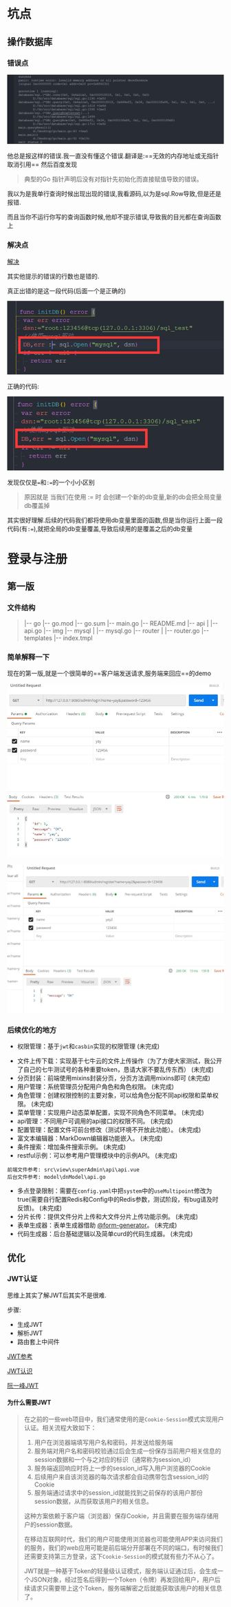 # 坑点

## 操作数据库

### 错误点

![image-20210118232238407](img/1.png)

他总是报这样的错误.我一直没有懂这个错误.翻译是:==无效的内存地址或无指针取消引用== 然后百度发现

> 典型的Go 指针声明后没有对指针先初始化而直接赋值导致的错误。

我以为是我单行查询时候出现出现的错误,我看源码,以为是sql.Row导致,但是还是报错.

而且当你不运行你写的查询函数时候,他却不提示错误,导致我的目光都在查询函数上

### 解决点

[解决](https://studygolang.com/articles/19672?fr=sidebar)

其实他提示的错误的行数也是错的.

真正出错的是这一段代码(后面一个是正确的)

![image-20210118232839835](img/3.png)

正确的代码:

![image-20210118232820230](img/2.png)

发现仅仅是`=`和`:=`的一个小小区别

>原因就是
>当我们在使用 := 时 会创建一个新的db变量,新的db会把全局变量db覆盖掉

其实很好理解.后续的代码我们都将使用db变量里面的函数,但是当你运行上面一段代码(有`:=`),就把全局的db变量覆盖,导致后续用的是覆盖之后的db变量



# 登录与注册

## 第一版

### 文件结构

> |-- go
>     |-- go.mod
>     |-- go.sum
>     |-- main.go
>     |-- README.md
>     |-- api
>     |   |-- api.go
>     |-- img
>     |-- mysql
>     |   |-- mysql.go
>     |-- router
>     |   |-- router.go
>     |-- templates
>         |-- index.tmpl

### 简单解释一下

现在的第一版,就是一个很简单的==客户端发送请求,服务端来回应==的demo

![tupian](img/4.jpg)

![tupian](img/5.jpg)

### 后续优化的地方

- 权限管理：基于`jwt`和`casbin`实现的权限管理                  (未完成)

* 文件上传下载：实现基于七牛云的文件上传操作（为了方便大家测试，我公开了自己的七牛测试号的各种重要token，恳请大家不要乱传东西）                 (未完成)
* 分页封装：前端使用mixins封装分页，分页方法调用mixins即可                 (未完成)
* 用户管理：系统管理员分配用户角色和角色权限。                 (未完成)
* 角色管理：创建权限控制的主要对象，可以给角色分配不同api权限和菜单权限。                 (未完成)
* 菜单管理：实现用户动态菜单配置，实现不同角色不同菜单。                 (未完成)
* api管理：不同用户可调用的api接口的权限不同。                 (未完成)
* 配置管理：配置文件可前台修改（测试环境不开放此功能）。                 (未完成)
* 富文本编辑器：MarkDown编辑器功能嵌入。                 (未完成)
* 条件搜索：增加条件搜索示例。                 (未完成)
* restful示例：可以参考用户管理模块中的示例API。                 (未完成)

```
前端文件参考: src\view\superAdmin\api\api.vue 
后台文件参考: model\dnModel\api.go 
```

- 多点登录限制：需要在`config.yaml`中把`system`中的`useMultipoint`修改为true(需要自行配置Redis和Config中的Redis参数，测试阶段，有bug请及时反馈)。                 (未完成)
- 分片长传：提供文件分片上传和大文件分片上传功能示例。                 (未完成)
- 表单生成器：表单生成器借助 [@form-generator](https://github.com/JakHuang/form-generator)。                 (未完成)
- 代码生成器：后台基础逻辑以及简单curd的代码生成器。                 (未完成)

## 优化

### JWT认证

思维上其实了解JWT后其实不是很难.

步骤:

* 生成JWT
* 解析JWT
* 路由套上中间件

[JWT参考](https://www.cnblogs.com/jianga/p/12487267.html)

[JWT认识](https://www.cnblogs.com/cjsblog/p/9277677.html)

[阮一峰JWT](https://www.ruanyifeng.com/blog/2018/07/json_web_token-tutorial.html)

#### 为什么需要JWT

> 在之前的一些web项目中，我们通常使用的是`Cookie-Session`模式实现用户认证。相关流程大致如下：
>
> 1. 用户在浏览器端填写用户名和密码，并发送给服务端
> 2. 服务端对用户名和密码校验通过后会生成一份保存当前用户相关信息的session数据和一个与之对应的标识（通常称为session_id）
> 3. 服务端返回响应时将上一步的session_id写入用户浏览器的Cookie
> 4. 后续用户来自该浏览器的每次请求都会自动携带包含session_id的Cookie
> 5. 服务端通过请求中的session_id就能找到之前保存的该用户那份session数据，从而获取该用户的相关信息。
>
> 这种方案依赖于客户端（浏览器）保存Cookie，并且需要在服务端存储用户的session数据。
>
> 在移动互联网时代，我们的用户可能使用浏览器也可能使用APP来访问我们的服务，我们的web应用可能是前后端分开部署在不同的端口，有时候我们还需要支持第三方登录，这下`Cookie-Session`的模式就有些力不从心了。
>
> JWT就是一种基于Token的轻量级认证模式，服务端认证通过后，会生成一个JSON对象，经过签名后得到一个Token（令牌）再发回给用户，用户后续请求只需要带上这个Token，服务端解密之后就能获取该用户的相关信息了。

